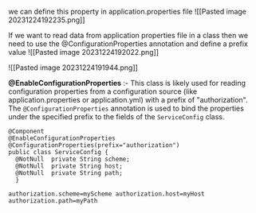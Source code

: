 

we can define this property in application.properties file
![[Pasted image 20231224192235.png]]

If we want to read data from application properties file in a class then we need to use the @ConfigurationProperties annotation and define a prefix value 
![[Pasted image 20231224192022.png]]


![[Pasted image 20231224191944.png]]

**@EnableConfigurationProperties** :- This class is likely used for reading configuration properties from a configuration source (like application.properties or application.yml) with a prefix of "authorization". The `@ConfigurationProperties` annotation is used to bind the properties under the specified prefix to the fields of the `ServiceConfig` class.
```
@Component  
@EnableConfigurationProperties  
@ConfigurationProperties(prefix="authorization")  
public class ServiceConfig {  
  @NotNull  private String scheme;  
  @NotNull  private String host;  
  @NotNull  private String path;
  }
```

```
authorization.scheme=myScheme authorization.host=myHost authorization.path=myPath
